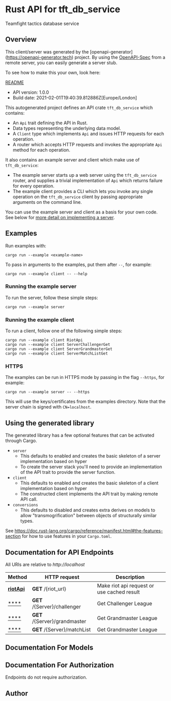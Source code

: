 # Rust API for tft_db_service

Teamfight tactics database service

## Overview

This client/server was generated by the [openapi-generator]
(https://openapi-generator.tech) project.  By using the
[OpenAPI-Spec](https://github.com/OAI/OpenAPI-Specification) from a remote
server, you can easily generate a server stub.

To see how to make this your own, look here:

[README]((https://openapi-generator.tech))

- API version: 1.0.0
- Build date: 2021-02-01T19:40:39.812886Z[Europe/London]



This autogenerated project defines an API crate `tft_db_service` which contains:
* An `Api` trait defining the API in Rust.
* Data types representing the underlying data model.
* A `Client` type which implements `Api` and issues HTTP requests for each operation.
* A router which accepts HTTP requests and invokes the appropriate `Api` method for each operation.

It also contains an example server and client which make use of `tft_db_service`:

* The example server starts up a web server using the `tft_db_service`
    router, and supplies a trivial implementation of `Api` which returns failure
    for every operation.
* The example client provides a CLI which lets you invoke
    any single operation on the `tft_db_service` client by passing appropriate
    arguments on the command line.

You can use the example server and client as a basis for your own code.
See below for [more detail on implementing a server](#writing-a-server).

## Examples

Run examples with:

```
cargo run --example <example-name>
```

To pass in arguments to the examples, put them after `--`, for example:

```
cargo run --example client -- --help
```

### Running the example server
To run the server, follow these simple steps:

```
cargo run --example server
```

### Running the example client
To run a client, follow one of the following simple steps:

```
cargo run --example client RiotApi
cargo run --example client ServerChallengerGet
cargo run --example client ServerGrandmasterGet
cargo run --example client ServerMatchListGet
```

### HTTPS
The examples can be run in HTTPS mode by passing in the flag `--https`, for example:

```
cargo run --example server -- --https
```

This will use the keys/certificates from the examples directory. Note that the
server chain is signed with `CN=localhost`.

## Using the generated library

The generated library has a few optional features that can be activated through Cargo.

* `server`
    * This defaults to enabled and creates the basic skeleton of a server implementation based on hyper
    * To create the server stack you'll need to provide an implementation of the API trait to provide the server function.
* `client`
    * This defaults to enabled and creates the basic skeleton of a client implementation based on hyper
    * The constructed client implements the API trait by making remote API call.
* `conversions`
    * This defaults to disabled and creates extra derives on models to allow "transmogrification" between objects of structurally similar types.

See https://doc.rust-lang.org/cargo/reference/manifest.html#the-features-section for how to use features in your `Cargo.toml`.

## Documentation for API Endpoints

All URIs are relative to *http://localhost*

Method | HTTP request | Description
------------- | ------------- | -------------
[**riotApi**](docs/default_api.md#riotApi) | **GET** /{riot_url} | Make riot api request or use cached result
[****](docs/default_api.md#) | **GET** /{Server}/challenger | Get Challenger League
[****](docs/default_api.md#) | **GET** /{Server}/grandmaster | Get Grandmaster League
[****](docs/default_api.md#) | **GET** /{Server}/matchList | Get Grandmaster League


## Documentation For Models



## Documentation For Authorization
 Endpoints do not require authorization.


## Author



